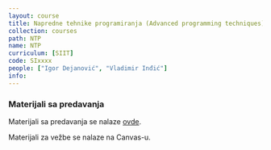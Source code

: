 ```yaml
---
layout: course
title: Napredne tehnike programiranja (Advanced programming techniques)
collection: courses
path: NTP
name: NTP
curriculum: [SIIT]
code: SIxxxx
people: ["Igor Dejanović", "Vladimir Inđić"]
info:
---
```


### Materijali sa predavanja

Materijali sa predavanja se nalaze [ovde](https://www.igordejanovic.net/courses/ntp.html).

Materijali za vežbe se nalaze na Canvas-u.
